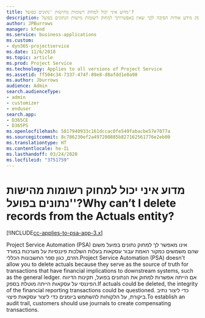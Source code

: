 ```yaml
---
title: מדוע איני יכול למחוק רשומות מהישות 'נתונים בפועל'?
description: נושא זה מספק מידע אודות הסיבה לכך שאין באפשרותך למחוק רשומות מישות הנתונים בפועל.
author: JPBurrows
manager: kfend
ms.service: business-applications
ms.custom:
- dyn365-projectservice
ms.date: 11/6/2018
ms.topic: article
ms.prod: Project Service
ms.technology: Applies to all versions of Project Service
ms.assetid: ff504c34-7337-474f-89e8-d8afdd1e0a98
ms.author: Jburrows
audience: Admin
search.audienceType:
- admin
- customizer
- enduser
search.app:
- D365CE
- D365PS
ms.openlocfilehash: 5817940933c161dccac0fe549fabacbe57e7077a
ms.sourcegitcommit: 8c786230ef2a497280885b827162561776e2eb00
ms.translationtype: HT
ms.contentlocale: he-IL
ms.lasthandoff: 03/24/2020
ms.locfileid: "3751759"
---
```

# <a name="why-cant-i-delete-records-from-the-actuals-entity"></a><span data-ttu-id="2317a-103">מדוע איני יכול למחוק רשומות מהישות 'נתונים בפועל'?</span><span class="sxs-lookup"><span data-stu-id="2317a-103">Why can’t I delete records from the Actuals entity?</span></span>

[!INCLUDE[cc-applies-to-psa-app-3.x](../includes/cc-applies-to-psa-app-3x.md)]

<span data-ttu-id="2317a-104">Project Service Automation‏ (PSA) אינו מאפשר לך למחוק נתונים בפועל משום שהם משמשים כמקור האמת עבור עסקאות בעלות השלכות פיננסיות על מערכות במורד הזרם, כגון ספר החשבונות הכללי.</span><span class="sxs-lookup"><span data-stu-id="2317a-104">Project Service Automation (PSA) doesn't allow you to delete actuals because they serve as the source of truth for transactions that have financial implications to downstream systems, such as the general ledger.</span></span> <span data-ttu-id="2317a-105">אם הייתה אפשרות למחוק את הנתונים בפועל, תקינות הדיווח הפיננסי על עסקאות הייתה מוטלת בספק.</span><span class="sxs-lookup"><span data-stu-id="2317a-105">If actuals could be deleted, the integrity of the financial reporting transactions could be questioned.</span></span> <span data-ttu-id="2317a-106">כדי ליצור נתיב ביקורת, על הלקוחות להשתמש ביומנים כדי ליצור עסקאות פיצוי.</span><span class="sxs-lookup"><span data-stu-id="2317a-106">To establish an audit trail, customers should use journals to create compensating transactions.</span></span>

